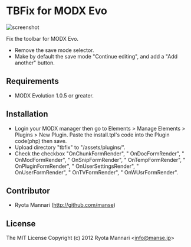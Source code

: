 # TBFix for MODX Evo

![screenshot](https://raw.github.com/manse/tbfix.modx/master/screenshot.png)

Fix the toolbar for MODX Evo.
 * Remove the save mode selector.
 * Make by default the save mode "Continue editing", and add a "Add another" button.

## Requirements

 * MODX Evolution 1.0.5 or greater.

## Installation

 * Login your MODX manager then go to Elements > Manage Elements > Plugins > New Plugin. Paste the install.tpl's code into the Plugin code(php) then save.
 * Upload directory "tbfix" to "/assets/plugins/".
 * Check the checkbox "OnChunkFormRender", " OnDocFormRender", " OnModFormRender", " OnSnipFormRender", " OnTempFormRender", " OnPluginFormRender", " OnUserSettingsRender", " OnUserFormRender", " OnTVFormRender", " OnWUsrFormRender".

## Contributor

 * Ryota Mannari (http://github.com/manse)

## License 

The MIT License
Copyright (c) 2012 Ryota Mannari &lt;info@manse.jp&gt;
